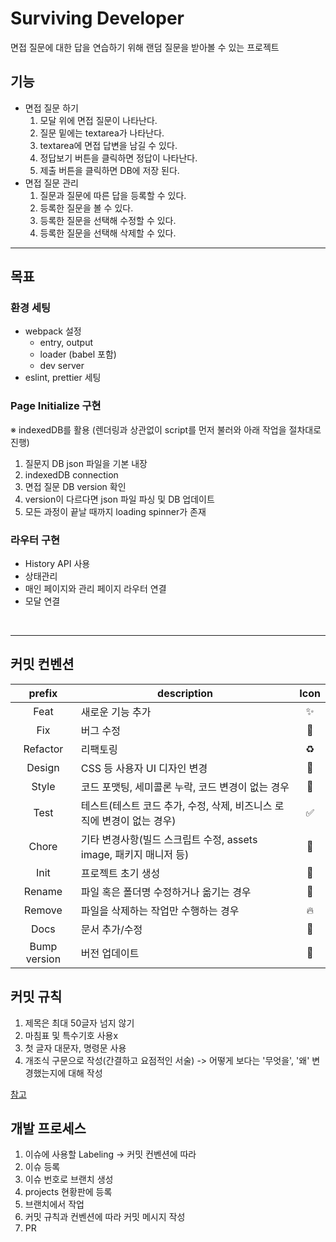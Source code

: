 # Surviving Developer

면접 질문에 대한 답을 연습하기 위해 랜덤 질문을 받아볼 수 있는 프로젝트

## 기능

- 면접 질문 하기
  1. 모달 위에 면접 질문이 나타난다.
  2. 질문 밑에는 textarea가 나타난다.
  3. textarea에 면접 답변을 남길 수 있다.
  4. 정답보기 버튼을 클릭하면 정답이 나타난다.
  5. 제출 버튼을 클릭하면 DB에 저장 된다.
- 면접 질문 관리
  1. 질문과 질문에 따른 답을 등록할 수 있다.
  2. 등록한 질문을 볼 수 있다.
  3. 등록한 질문을 선택해 수정할 수 있다.
  4. 등록한 질문을 선택해 삭제할 수 있다.

---

## 목표

### 환경 세팅

- webpack 설정
  - entry, output
  - loader (babel 포함)
  - dev server
- eslint, prettier 세팅

### Page Initialize 구현

※ indexedDB를 활용 (렌더링과 상관없이 script를 먼저 불러와 아래 작업을 절차대로 진행)

1. 질문지 DB json 파일을 기본 내장
2. indexedDB connection
3. 면접 질문 DB version 확인
4. version이 다르다면 json 파일 파싱 및 DB 업데이트
5. 모든 과정이 끝날 때까지 loading spinner가 존재

### 라우터 구현

- History API 사용
- 상태관리
- 매인 페이지와 관리 페이지 라우터 연결
- 모달 연결

<br/>

---

## 커밋 컨벤션

|    prefix    | description                                                  | Icon |
| :----------: | ------------------------------------------------------------ | :--: |
|     Feat     | 새로운 기능 추가                                             |  ✨   |
|     Fix      | 버그 수정                                                    |  🐛   |
|   Refactor   | 리팩토링                                                     |  ♻️   |
|    Design    | CSS 등 사용자 UI 디자인 변경                                 |  💄   |
|    Style     | 코드 포맷팅, 세미콜론 누락, 코드 변경이 없는 경우            |  🎨   |
|     Test     | 테스트(테스트 코드 추가, 수정, 삭제, 비즈니스 로직에 변경이 없는 경우) |  ✅   |
|    Chore     | 기타 변경사항(빌드 스크립트 수정, assets image, 패키지 매니저 등) |  💚   |
|     Init     | 프로젝트 초기 생성                                           |  🎉   |
|    Rename    | 파일 혹은 폴더명 수정하거나 옮기는 경우                      |  🚚   |
|    Remove    | 파일을 삭제하는 작업만 수행하는 경우                         |  🔥   |
|     Docs     | 문서 추가/수정                                               |  📝   |
| Bump version | 버전 업데이트                                                |  🔖   |

## 커밋 규칙

1. 제목은 최대 50글자 넘지 않기
2. 마침표 및 특수기호 사용x
3. 첫 글자 대문자, 명령문 사용
4. 개조식 구문으로 작성(간결하고 요점적인 서술) -> 어떻게 보다는 '무엇을', '왜' 변경했는지에 대해 작성

[참고](https://github.com/RomuloOliveira/commit-messages-guide/blob/master/README_ko-KR.md)

## 개발 프로세스

1. 이슈에 사용할 Labeling -> 커밋 컨벤션에 따라
2. 이슈 등록
3. 이슈 번호로 브랜치 생성
4. projects 현황판에 등록
5. 브랜치에서 작업
6. 커밋 규칙과 컨벤션에 따라 커밋 메시지 작성
7. PR